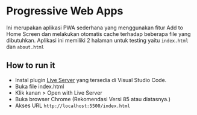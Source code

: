 # Progressive Web Apps

Ini merupakan aplikasi PWA sederhana yang menggunakan fitur Add to Home Screen dan melakukan otomatis cache terhadap beberapa file yang dibutuhkan. Aplikasi ini memiliki 2 halaman untuk testing yaitu `index.html` dan `about.html` 

## How to run it
 - Instal plugin [Live Server](https://marketplace.visualstudio.com/items?itemName=ritwickdey.LiveServer) yang tersedia di Visual Studio Code. 
 - Buka file index.html
 - Klik kanan > Open with Live Server
 - Buka browser Chrome (Rekomendasi Versi 85 atau diatasnya.)
 - Akses URL `http://localhost:5500/index.html`
